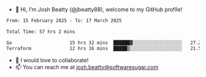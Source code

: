 - 👋 Hi, I’m Josh Beatty (@jbeatty88), welcome to my GitHub profile!

<!--START_SECTION:waka-->

```txt
From: 15 February 2025 - To: 17 March 2025

Total Time: 57 hrs 2 mins

Go                     15 hrs 32 mins  ██████▓░░░░░░░░░░░░░░░░░░   27.26 %
Terraform              12 hrs 16 mins  █████▒░░░░░░░░░░░░░░░░░░░   21.51 %
```

<!--END_SECTION:waka-->

- 💞️ I would love to collaborate!
- 📫 You can reach me at josh.beatty@softwaresugar.com

<!---
jbeatty88/jbeatty88 is a ✨ special ✨ repository because its `README.md` (this file) appears on your GitHub profile.
You can click the Preview link to take a look at your changes.
--->
